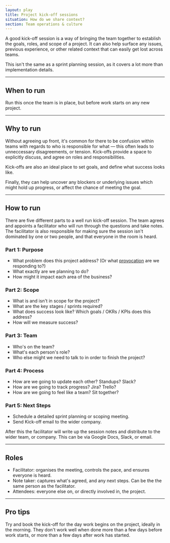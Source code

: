 ```yaml
---
layout: play
title: Project kick-off sessions
situation: How do we share context?
section: Team operations & culture
---
```


A good kick-off session is a way of bringing the team together to establish the goals, roles, and scope of a project. It can also help surface any issues, previous experience, or other related context that can easily get lost across teams.

This isn't the same as a sprint planning session, as it covers a lot more than implementation details.

---

## When to run
Run this once the team is in place, but before work starts on any new project. 

---

## Why to run
Without agreeing up front, it's common for there to be confusion within teams with regards to who is responsible for what — this often leads to unneccessary disagreements, or tension. Kick-offs provide a space to explicitly discuss, and agree on roles and responsibilities.

Kick-offs are also an ideal place to set goals, and define what success looks like.

Finally, they can help uncover any blockers or underlying issues which might hold up progress, or affect the chance of meeting the goal.

---

## How to run
There are five different parts to a well run kick-off session. The team agrees and appoints a facilitator who will run through the questions and take notes. The facilitator is also responsible for making sure the session isn't dominated by one or two people, and that everyone in the room is heard. 

### Part 1: Purpose
- What problem does this project address? (Or what [provocation][provocation] are we responding to?)
- What exactly are we planning to do?
- How might it impact each area of the business?

### Part 2: Scope
- What is and isn't in scope for the project?
- What are the key stages / sprints required?
- What does success look like? Which goals / OKRs / KPIs does this address?
- How will we measure success?

### Part 3: Team
- Who's on the team?
- What's each person's role?
- Who else might we need to talk to in order to finish the project?

### Part 4: Process
- How are we going to update each other? Standups? Slack?
- How are we going to track progress? Jira? Trello? 
- How are we going to feel like a team? Sit together?

### Part 5: Next Steps
- Schedule a detailed sprint planning or scoping meeting.
- Send Kick-off email to the wider company.

After this the facilitator will write up the session notes and distribute to the wider team, or company. This can be via Google Docs, Slack, or email.

---

## Roles
- Facilitator: organises the meeting, controls the pace, and ensures everyone is heard. 
- Note taker: captures what's agreed, and any next steps. Can be the the same person as the facilitator.
- Attendees: everyone else on, or directly involved in, the project.

---

## Pro tips
Try and book the kick-off for the day work begins on the project, ideally in the morning. They don't work well when done more than a few days before work starts, or more than a few days after work has started.

[provocation]: /provocations/